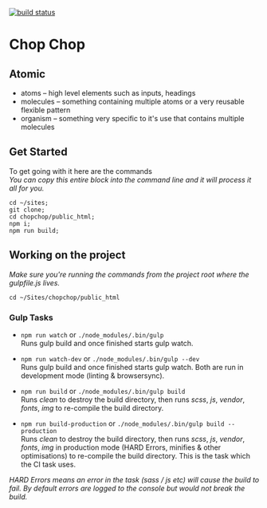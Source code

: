[![build status](https://gitlab.iweb.co.uk/labs/chopchop/badges/master/build.svg)](https://gitlab.iweb.co.uk/labs/chopchop/commits/master)

# Chop Chop

## Atomic
- atoms – high level elements such as inputs, headings
- molecules – something containing multiple atoms or a very reusable flexible pattern
- organism – something very specific to it's use that contains multiple molecules

## Get Started

To get going with it here are the commands  
_You can copy this entire block into the command line and it will process it all for you._
```
cd ~/sites;
git clone;
cd chopchop/public_html;
npm i;
npm run build;
```

## Working on the project

_Make sure you're running the commands from the project root where the gulpfile.js lives._  

```
cd ~/Sites/chopchop/public_html
```

### Gulp Tasks

- `npm run watch` or `./node_modules/.bin/gulp`  
Runs gulp build and once finished starts gulp watch.

- `npm run watch-dev` or `./node_modules/.bin/gulp --dev`  
Runs gulp build and once finished starts gulp watch. Both are run in development mode (linting & browsersync).

- `npm run build` or `./node_modules/.bin/gulp build`  
Runs _clean_ to destroy the build directory, then runs _scss_, _js_, _vendor_, _fonts_, _img_ to re-compile the build directory.

- `npm run build-production` or `./node_modules/.bin/gulp build --production`  
Runs _clean_ to destroy the build directory, then runs _scss_, _js_, _vendor_, _fonts_, _img_ in production mode (HARD Errors, minifies & other optimisations) to re-compile the build directory. This is the task which the CI task uses.

_HARD Errors means an error in the task (sass / js etc) will cause the build to fail. By default errors are logged to the console but would not break the build._
